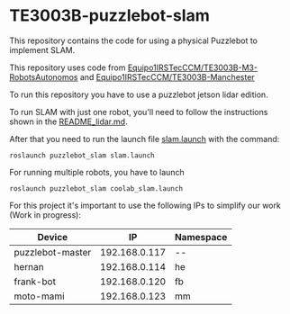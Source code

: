 # TE3003B-puzzlebot-slam

This repository contains the code for using a physical Puzzlebot to implement SLAM. 

This repository uses code from [Equipo1IRSTecCCM/TE3003B-M3-RobotsAutonomos](https://github.com/Equipo1IRSTecCCM/TE3003B-M3-RobotsAutonomos) and [Equipo1IRSTecCCM/TE3003B-Manchester](https://github.com/Equipo1IRSTecCCM/TE3003B-Manchester)


To run this repository you have to use a puzzlebot jetson lidar edition.

To run SLAM with just one robot, you'll need to follow the instructions shown in the [README_lidar.md](https://github.com/DiegoRR00/TE3003B-puzzlebot-slam/blob/main/catkin_ws/README_lidar.md).

After that you need to run the launch file [slam.launch](https://github.com/DiegoRR00/TE3003B-puzzlebot-slam/blob/main/catkin_ws/src/puzzlebot_slam/launch/slam.launch) with the command:

    roslaunch puzzlebot_slam slam.launch

For running multiple robots, you have to launch

    roslaunch puzzlebot_slam coolab_slam.launch

For this project it's important to use the following IPs to simplify our work (Work in progress):

| Device        | IP            | Namespace |
|---------------|---------------|-----------|
| puzzlebot-master   | 192.168.0.117 | --        |
| hernan        | 192.168.0.114 | he        |
| frank-bot     | 192.168.0.120 | fb        |
| moto-mami     | 192.168.0.123 | mm        |

